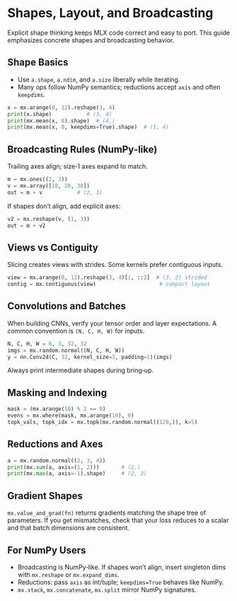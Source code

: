# Shapes, Layout, and Broadcasting

Explicit shape thinking keeps MLX code correct and easy to port. This guide emphasizes concrete shapes and broadcasting behavior.

## Shape Basics

- Use `a.shape`, `a.ndim`, and `a.size` liberally while iterating.
- Many ops follow NumPy semantics; reductions accept `axis` and often `keepdims`.

```python
x = mx.arange(0, 12).reshape(3, 4)
print(x.shape)           # (3, 4)
print(mx.mean(x, 0).shape)  # (4,)
print(mx.mean(x, 0, keepdims=True).shape)  # (1, 4)
```

## Broadcasting Rules (NumPy‑like)

Trailing axes align; size‑1 axes expand to match.

```python
m = mx.ones((2, 3))
v = mx.array([10, 20, 30])
out = m + v           # (2, 3)
```

If shapes don’t align, add explicit axes:

```python
v2 = mx.reshape(v, (1, 3))
out = m + v2
```

## Views vs Contiguity

Slicing creates views with strides. Some kernels prefer contiguous inputs.

```python
view = mx.arange(0, 12).reshape(3, 4)[:, ::2]  # (3, 2) strided
contig = mx.contiguous(view)                    # compact layout
```

## Convolutions and Batches

When building CNNs, verify your tensor order and layer expectations. A common convention is `(N, C, H, W)` for inputs.

```python
N, C, H, W = 8, 3, 32, 32
imgs = mx.random.normal((N, C, H, W))
y = nn.Conv2d(C, 32, kernel_size=3, padding=1)(imgs)
```

Always print intermediate shapes during bring‑up.

## Masking and Indexing

```python
mask = (mx.arange(10) % 2 == 0)
evens = mx.where(mask, mx.arange(10), 0)
topk_vals, topk_idx = mx.topk(mx.random.normal((128,)), k=5)
```

## Reductions and Axes

```python
a = mx.random.normal((2, 3, 4))
print(mx.sum(a, axis=(1, 2)))       # (2,)
print(mx.max(a, axis=-1).shape)     # (2, 3)
```

## Gradient Shapes

`mx.value_and_grad(fn)` returns gradients matching the shape tree of parameters. If you get mismatches, check that your loss reduces to a scalar and that batch dimensions are consistent.

## For NumPy Users

- Broadcasting is NumPy‑like. If shapes won’t align, insert singleton dims with `mx.reshape` or `mx.expand_dims`.
- Reductions: pass `axis` as int/tuple; `keepdims=True` behaves like NumPy.
- `mx.stack`, `mx.concatenate`, `mx.split` mirror NumPy signatures.
